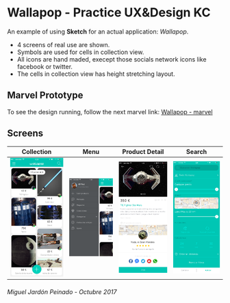 # Wallapop -  Practice UX&Design KC

An example of using **Sketch** for an actual application: *Wallapop*. 

- 4 screens of real use are shown.
- Symbols are used for cells in collection view. 
- All icons are hand maded, execept those socials network icons like facebook or twitter. 
- The cells in collection view has height stretching layout.

## Marvel Prototype

To see the design running, follow the next marvel link:
[Wallapop - marvel](https://marvelapp.com/3946ai3)


## Screens

Collection | Menu | Product Detail | Search
------------ | ------------ | ------------ | ------------
<img src="https://github.com/Omaddon/Wallapop-PracticeKC/blob/master/marvel/01_collection.png" width="250px"> | <img src="https://github.com/Omaddon/Wallapop-PracticeKC/blob/master/marvel/02_menu.png" width="250px"> | <img src="https://github.com/Omaddon/Wallapop-PracticeKC/blob/master/marvel/03_detail.png" width="250px"> | <img src="https://github.com/Omaddon/Wallapop-PracticeKC/blob/master/marvel/04_search.png" width="250px">

###### *Miguel Jardón Peinado - Octubre 2017*